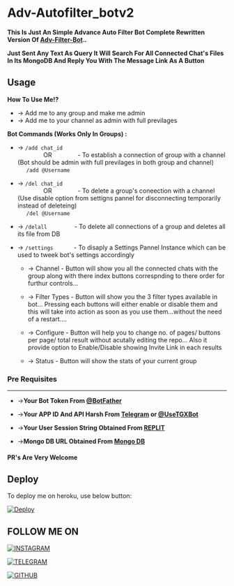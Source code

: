 # Adv-Autofilter_botv2

  <p align="center">
  <a href="https://github.com/culprit-k/Adv-Auto-Filter-Bot-V2/stargazers">
   

  </a>
  
  <a href="https://github.com/culprit-k/Adv-Auto-Filter-Bot-V2">
   

  </a>  
</p>

__This Is Just An Simple Advance Auto Filter Bot Complete Rewritten Version Of [Adv-Filter-Bot](https://github.com/culprit-k/Adv-Auto-Filter-Bot-V2)..__

__Just Sent Any Text As Query It Will Search For All Connected Chat's Files In Its MongoDB And Reply You With The Message Link As A Button__


## Usage

**__How To Use Me!?__**

* -> Add me to any group and make me admin<br>
* -> Add me to your channel as admin with full previlages

**Bot Commands (Works Only In Groups) :**


  * -> `/add chat_id`<br>
     &nbsp;&nbsp;&nbsp;&nbsp;&nbsp;&nbsp;&nbsp;&nbsp;&nbsp;&nbsp;&nbsp;&nbsp;&nbsp;&nbsp;
OR
     &nbsp;&nbsp;&nbsp;&nbsp;&nbsp;&nbsp;&nbsp;&nbsp;&nbsp;&nbsp;&nbsp;&nbsp;&nbsp;&nbsp;- To establish a connection of group with a channel (Bot should be admin with full previlages in both group and channel)<br>
    &nbsp;&nbsp;&nbsp;&nbsp;&nbsp;`/add @Username`


  * -> `/del chat_id`<br>
     &nbsp;&nbsp;&nbsp;&nbsp;&nbsp;&nbsp;&nbsp;&nbsp;&nbsp;&nbsp;&nbsp;&nbsp;&nbsp;&nbsp;
OR 
    &nbsp;&nbsp;&nbsp;&nbsp;&nbsp;&nbsp;&nbsp;&nbsp;&nbsp;&nbsp;&nbsp;&nbsp;&nbsp;&nbsp;- To delete a group's coneection with a channel (Use disable option from settigns pannel for disconnecting temporarily instead of deleteing)<br>
    &nbsp;&nbsp;&nbsp;&nbsp; `/del @Username`


  * -> `/delall`&nbsp;&nbsp;&nbsp;&nbsp;&nbsp;&nbsp;&nbsp;&nbsp;&nbsp;&nbsp;&nbsp;&nbsp;&nbsp;&nbsp;&nbsp; - To delete all connections of a group and deletes all its file from DB
  
  * -> `/settings`&nbsp;&nbsp;&nbsp;&nbsp;&nbsp;&nbsp;&nbsp;&nbsp;&nbsp;&nbsp;&nbsp; -  To disaply a Settings Pannel Instance which can be used to tweek bot's settings accordingly

    * -> Channel - Button will show you all the connected chats with the group along with there index buttons correspnding to there order for furthur controls...

    * -> Filter Types - Button will show you the 3 filter types available in bot... Pressing each buttons will either enable or disable them and this will take into action as soon as you use them...without the need of a restart....

    * -> Configure - Button will help you to change no. of pages/ buttons per page/ total result without acutally editing the repo... Also it provide option to Enable/Disable  showing Invite Link in each results

    * -> Status - Button will show the stats of your current group

### Pre Requisites 
------------------
* ->__Your Bot Token From [@BotFather](http://www.telegram.dog/BotFather)__

* ->__Your APP ID And API Harsh From [Telegram](http://www.my.telegram.org) or [@UseTGXBot](http://www.telegram.dog/UseTGXBot)__

* ->__Your User Session String Obtained From [REPLIT](https://replit.com/@culprit009/httpsgithubcomculprit-kPro-AutoFilter-botv2-1)__

* ->__Mongo DB URL Obtained From [Mongo DB](http://www.mongodb.com)__

#### PR's Are Very Welcome

## Deploy
To deploy me on heroku, use below button:

[![Deploy](https://www.herokucdn.com/deploy/button.svg)](https://dashboard.heroku.com/new?template=https%3A%2F%2Fgithub.com%2Fculprit-k%2FAdv-Autofilter_botv2)


## FOLLOW ME ON 


 [![INSTAGRAM](https://user-images.githubusercontent.com/83399769/125901650-3b72d435-1f05-48f8-b77e-2ca545447ddf.png)](https://www.instagram.com/___abhijith_____/)


 [![TELEGRAM](https://user-images.githubusercontent.com/83399769/125900878-0a9c4a24-cecc-4f83-b51f-e6f96b9b315d.png)](https://t.me/abhijith876)
 
 
 [![GITHUB](https://user-images.githubusercontent.com/83399769/125901570-020cdaa9-c3ba-4623-a2b4-e0cb70a278fc.png)](https://github.com/culprit-k)

